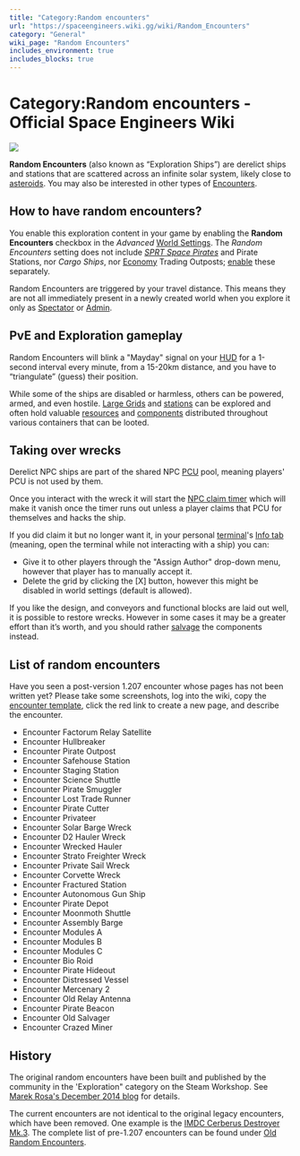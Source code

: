 ```yaml
---
title: "Category:Random encounters"
url: "https://spaceengineers.wiki.gg/wiki/Random_Encounters"
category: "General"
wiki_page: "Random Encounters"
includes_environment: true
includes_blocks: true
---
```


# Category:Random encounters - Official Space Engineers Wiki

[![](https://spaceengineers.wiki.gg/images/thumb/Encounter_Skyheart.png/320px-Encounter_Skyheart.png?10a2a4)](https://spaceengineers.wiki.gg/wiki/File:Encounter_Skyheart.png)

**Random Encounters** (also known as “Exploration Ships”) are derelict ships and stations that are scattered across an infinite solar system, likely close to [asteroids](https://spaceengineers.wiki.gg/wiki/Asteroid "Asteroid"). You may also be interested in other types of [Encounters](https://spaceengineers.wiki.gg/wiki/Encounters "Encounters").

## How to have random encounters?

You enable this exploration content in your game by enabling the **Random Encounters** checkbox in the _Advanced_ [World Settings](https://spaceengineers.wiki.gg/wiki/World_Settings "World Settings"). The _Random Encounters_ setting does not include _[SPRT Space Pirates](https://spaceengineers.wiki.gg/wiki/SPRT_Space_Pirates "SPRT Space Pirates")_ and Pirate Stations, nor _Cargo Ships_, nor [Economy](https://spaceengineers.wiki.gg/wiki/Economy "Economy") Trading Outposts; [enable](https://spaceengineers.wiki.gg/wiki/World_Settings "World Settings") these separately.

Random Encounters are triggered by your travel distance. This means they are not all immediately present in a newly created world when you explore it only as [Spectator](https://spaceengineers.wiki.gg/wiki/Spectator_Mode "Spectator Mode") or [Admin](https://spaceengineers.wiki.gg/wiki/Admin_Screen "Admin Screen").

## PvE and Exploration gameplay

Random Encounters will blink a "Mayday" signal on your [HUD](https://spaceengineers.wiki.gg/wiki/HUD "HUD") for a 1-second interval every minute, from a 15-20km distance, and you have to “triangulate” (guess) their position.

While some of the ships are disabled or harmless, others can be powered, armed, and even hostile. [Large Grids](https://spaceengineers.wiki.gg/wiki/Large_Grid "Large Grid") and [stations](https://spaceengineers.wiki.gg/wiki/Stations "Stations") can be explored and often hold valuable [resources](https://spaceengineers.wiki.gg/wiki/Ore "Ore") and [components](https://spaceengineers.wiki.gg/wiki/Component "Component") distributed throughout various containers that can be looted.

## Taking over wrecks

Derelict NPC ships are part of the shared NPC [PCU](https://spaceengineers.wiki.gg/wiki/PCU "PCU") pool, meaning players' PCU is not used by them.

Once you interact with the wreck it will start the [NPC claim timer](https://spaceengineers.wiki.gg/wiki/Claim_NPC_Ship "Claim NPC Ship") which will make it vanish once the timer runs out unless a player claims that PCU for themselves and hacks the ship.

If you did claim it but no longer want it, in your personal [terminal](https://spaceengineers.wiki.gg/wiki/Terminal "Terminal")'s [Info tab](https://spaceengineers.wiki.gg/wiki/Info_Screen "Info Screen") (meaning, open the terminal while not interacting with a ship) you can:

*   Give it to other players through the "Assign Author" drop-down menu, however that player has to manually accept it.
*   Delete the grid by clicking the \[X\] button, however this might be disabled in world settings (default is allowed).

If you like the design, and conveyors and functional blocks are laid out well, it is possible to restore wrecks. However in some cases it may be a greater effort than it’s worth, and you should rather [salvage](https://spaceengineers.wiki.gg/wiki/Grinder "Grinder") the components instead.

## List of random encounters

Have you seen a post-version 1.207 encounter whose pages has not been written yet? Please take some screenshots, log into the wiki, copy the [encounter template](https://spaceengineers.wiki.gg/wiki/Encounter_template "Encounter template"), click the red link to create a new page, and describe the encounter.

*   Encounter Factorum Relay Satellite
*   Encounter Hullbreaker
*   Encounter Pirate Outpost
*   Encounter Safehouse Station
*   Encounter Staging Station
*   Encounter Science Shuttle
*   Encounter Pirate Smuggler
*   Encounter Lost Trade Runner
*   Encounter Pirate Cutter
*   Encounter Privateer
*   Encounter Solar Barge Wreck
*   Encounter D2 Hauler Wreck
*   Encounter Wrecked Hauler
*   Encounter Strato Freighter Wreck
*   Encounter Private Sail Wreck
*   Encounter Corvette Wreck
*   Encounter Fractured Station
*   Encounter Autonomous Gun Ship
*   Encounter Pirate Depot
*   Encounter Moonmoth Shuttle
*   Encounter Assembly Barge
*   Encounter Modules A
*   Encounter Modules B
*   Encounter Modules C
*   Encounter Bio Roid
*   Encounter Pirate Hideout
*   Encounter Distressed Vessel
*   Encounter Mercenary 2
*   Encounter Old Relay Antenna
*   Encounter Pirate Beacon
*   Encounter Old Salvager
*   Encounter Crazed Miner

## History

The original random encounters have been built and published by the community in the 'Exploration" category on the Steam Workshop. See [Marek Rosa's December 2014 blog](http://blog.marekrosa.org/2014/12/space-engineers-exploration-call-for_3.html) for details.

The current encounters are not identical to the original legacy encounters, which have been removed. One example is the [IMDC Cerberus Destroyer Mk.3](https://spaceengineers.wiki.gg/wiki/IMDC_Cerberus_Destroyer_Mk.3 "IMDC Cerberus Destroyer Mk.3"). The complete list of pre-1.207 encounters can be found under [Old Random Encounters](https://spaceengineers.wiki.gg/wiki/Old_Random_Encounters "Old Random Encounters").